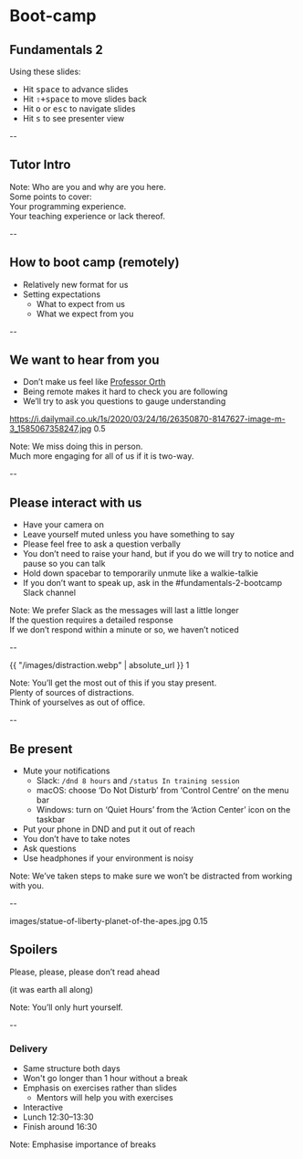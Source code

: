 # Boot-camp
## Fundamentals 2

Using these slides:

- Hit <kbd><kbd>space</kbd></kbd> to advance slides
- Hit <kbd><kbd>⇧</kbd>+<kbd>space</kbd></kbd> to move slides back
- Hit <kbd><kbd>o</kbd></kbd> or <kbd><kbd>esc</kbd></kbd> to navigate slides
- Hit <kbd><kbd>s</kbd></kbd> to see presenter view

--

## Tutor Intro

Note:
Who are you and why are you here.  
Some points to cover:  
Your programming experience.  
Your teaching experience or lack thereof.

--

## How to boot camp (remotely)

+ Relatively new format for us
+ Setting expectations
    + What to expect from us
    + What we expect from you

--

## We want to hear from you

+ Don’t make us feel like [Professor Orth](https://www.msn.com/en-us/lifestyle/lifestyle-buzz/he-is-geppetto-73-year-old-unc-law-professor-goes-viral-after-recording-a-video-lecture-with-a-pinocchio-doll-sitting-in-the-front-row-because-he-didnt-want-to-teach-an-empty-class/ar-BB11E8UU)
+ Being remote makes it hard to check you are following
+ We’ll try to ask you questions to gauge understanding

<backgroundimage>https://i.dailymail.co.uk/1s/2020/03/24/16/26350870-8147627-image-m-3_1585067358247.jpg</backgroundimage>
<backgroundimageopacity>0.5</backgroundimageopacity>

Note: We miss doing this in person.  
Much more engaging for all of us if it is two-way.

--

## Please interact with us

+ Have your camera on
+ Leave yourself muted unless you have something to say
+ Please feel free to ask a question verbally
+ You don’t need to raise your hand, but if you do we will try to notice and pause so you can talk
+ Hold down spacebar to temporarily unmute like a walkie-talkie
+ If you don’t want to speak up, ask in the #fundamentals-2-bootcamp Slack channel

Note: We prefer Slack as the messages will last a little longer  
If the question requires a detailed response  
If we don’t respond within a minute or so, we haven’t noticed

--

<backgroundimage>{{ "/images/distraction.webp" | absolute_url }}</backgroundimage>
<backgroundimageopacity>1</backgroundimageopacity>
<!-- .element data-background-size="contain" -->

Note: You’ll get the most out of this if you stay present.  
Plenty of sources of distractions.  
Think of yourselves as out of office.

--

## Be present

+ Mute your notifications
    + Slack: `/dnd 8 hours` and `/status In training session`
    + macOS: choose ‘Do Not Disturb’ from ‘Control Centre’ on the menu bar
    + Windows: turn on ‘Quiet Hours’ from the ‘Action Center’ icon on the taskbar
+ Put your phone in DND and put it out of reach
+ You don’t have to take notes
+ Ask questions
+ Use headphones if your environment is noisy

Note: We’ve taken steps to make sure we won’t be distracted from working with you.

--

<backgroundimage>images/statue-of-liberty-planet-of-the-apes.jpg</backgroundimage>
<backgroundimageopacity>0.15</backgroundimageopacity>

## Spoilers

Please, please, please don’t read ahead

(it was earth all along)

Note: You’ll only hurt yourself.

--

### Delivery

+ Same structure both days
+ Won't go longer than 1 hour without a break
+ Emphasis on exercises rather than slides
    + Mentors will help you with exercises
+ Interactive
+ Lunch 12:30–13:30
+ Finish around 16:30

Note: Emphasise importance of breaks